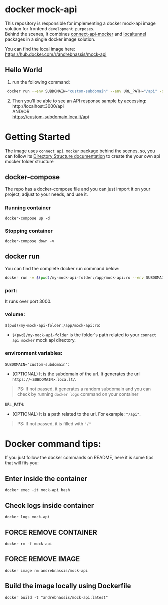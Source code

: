 # docker mock-api
This repository is responsible for implementing a docker mock-api image solution for frontend `development purposes`.  
Behind the scenes, It combines [connect-api-mocker](https://github.com/muratcorlu/connect-api-mocker) and [localtunnel](https://github.com/localtunnel/localtunnel) packages in a single docker image solution.

You can find the local image here:
https://hub.docker.com/r/andrebnassis/mock-api

## Hello World

1. run the following command:  
```bash
 docker run --env SUBDOMAIN="custom-subdomain" --env URL_PATH="/api" -d -p 3000:3000 --name mock-api andrebnassis/mock-api
```

2. Then you'll be able to see an API response sample by accessing:  
http://localhost:3000/api  
AND/OR  
https://custom-subdomain.loca.lt/api  
# Getting Started

The image uses `connect api mocker` package behind the scenes, so, you can follow its [Directory Structure documentation](https://github.com/muratcorlu/connect-api-mocker#directory-structure) to create the your own api mocker folder structure

## docker-compose

The repo has a docker-compose file and you can just import it on your project, adjust to your needs, and use it.

### Running container
`docker-compose up -d`

### Stopping container
`docker-compose down -v`

## docker run

You can find the complete docker run command below:

```bash
docker run -v $(pwd)/my-mock-api-folder:/app/mock-api:ro --env SUBDOMAIN="custom-subdomain" --env URL_PATH="/api" -d -p 3000:3000 --name mock-api andrebnassis/mock-api
```

### port:

It runs over port 3000.
### volume:

`$(pwd)/my-mock-api-folder:/app/mock-api:ro`:  

- `$(pwd)/my-mock-api-folder` is the folder's path related to your `connect api mocker` mock api directory.  

### environment variables:

`SUBDOMAIN="custom-subdomain"`:  
- (OPTIONAL) It is the subdomain of the url. It generates the url `https://<SUBDOMAIN>.loca.lt/`.  
> PS: If not passed, it generates a random subdomain and you can check by running `docker logs` command on your container

`URL_PATH`:  
- (OPTIONAL) It is a path related to the url. For example: `"/api"`.  
> PS: If not passed, it is filled with `"/"`  


# Docker command tips:

If you just follow the docker commands on README, here it is some tips that will fits you:
## Enter inside the container  
`docker exec -it mock-api bash`

## Check logs inside container  
`docker logs mock-api`

## FORCE REMOVE CONTAINER  
`docker rm -f mock-api`

## FORCE REMOVE IMAGE  
`docker image rm andrebnassis/mock-api`
## Build the image locally using Dockerfile
`docker build -t "andrebnassis/mock-api:latest"`